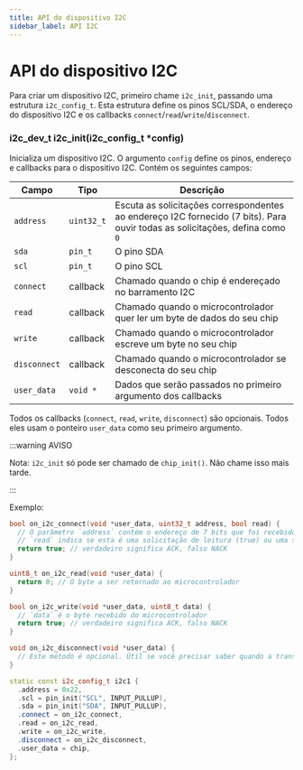 ```yaml
---
title: API do dispositivo I2C
sidebar_label: API I2C
---
```


# API do dispositivo I2C

Para criar um dispositivo I2C, primeiro chame `i2c_init`, passando uma estrutura `i2c_config_t`. Esta estrutura define os pinos SCL/SDA, o endereço do dispositivo I2C e os callbacks `connect`/`read`/`write`/`disconnect`.

### i2c_dev_t i2c_init(i2c_config_t \*config)

Inicializa um dispositivo I2C. O argumento `config` define os pinos, endereço e callbacks para o dispositivo I2C. Contém os seguintes campos:

| Campo        | Tipo       | Descrição                                                                                                                    |
| ------------ | ---------- | ---------------------------------------------------------------------------------------------------------------------------- |
| `address`    | `uint32_t` | Escuta as solicitações correspondentes ao endereço I2C fornecido (7 bits). Para ouvir todas as solicitações, defina como `0` |
| `sda`        | `pin_t`    | O pino SDA                                                                                                                   |
| `scl`        | `pin_t`    | O pino SCL                                                                                                                   |
| `connect`    | callback   | Chamado quando o chip é endereçado no barramento I2C                                                                         |
| `read`       | callback   | Chamado quando o microcontrolador quer ler um byte de dados do seu chip                                                      |
| `write`      | callback   | Chamado quando o microcontrolador escreve um byte no seu chip                                                                |
| `disconnect` | callback   | Chamado quando o microcontrolador se desconecta do seu chip                                                                  |
| `user_data`  | `void *`   | Dados que serão passados no primeiro argumento dos callbacks                                                                 |

Todos os callbacks (`connect`, `read`, `write`, `disconnect`) são opcionais. Todos eles usam o ponteiro `user_data` como seu primeiro argumento.

:::warning AVISO

Nota: `i2c_init` só pode ser chamado de `chip_init()`. Não chame isso mais tarde.

:::

Exemplo:

```cpp
bool on_i2c_connect(void *user_data, uint32_t address, bool read) {
  // O parâmetro `address` contém o endereço de 7 bits que foi recebido no barramento I2C.
  // `read` indica se esta é uma solicitação de leitura (true) ou uma solicitação de gravação (false).
  return true; // verdadeiro significa ACK, falso NACK
}

uint8_t on_i2c_read(void *user_data) {
  return 0; // O byte a ser retornado ao microcontrolador
}

bool on_i2c_write(void *user_data, uint8_t data) {
  // `data` é o byte recebido do microcontrolador
  return true; // verdadeiro significa ACK, falso NACK
}

void on_i2c_disconnect(void *user_data) {
  // Este método é opcional. Útil se você precisar saber quando a transação I2C foi concluída.
}

static const i2c_config_t i2c1 {
  .address = 0x22,
  .scl = pin_init("SCL", INPUT_PULLUP),
  .sda = pin_init("SDA", INPUT_PULLUP),
  .connect = on_i2c_connect,
  .read = on_i2c_read,
  .write = on_i2c_write,
  .disconnect = on_i2c_disconnect,
  .user_data = chip,
};
```
